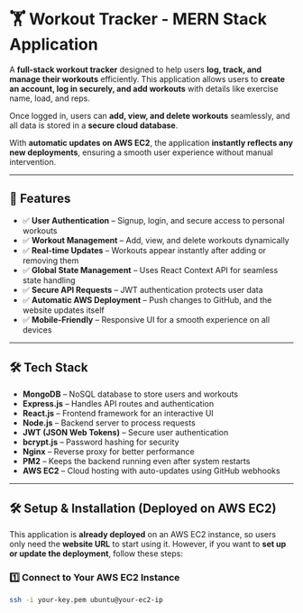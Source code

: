 # 🏋️ Workout Tracker - MERN Stack Application

A **full-stack workout tracker** designed to help users **log, track, and manage their workouts** efficiently. This application allows users to **create an account, log in securely, and add workouts** with details like exercise name, load, and reps.

Once logged in, users can **add, view, and delete workouts** seamlessly, and all data is stored in a **secure cloud database**.

With **automatic updates on AWS EC2**, the application **instantly reflects any new deployments**, ensuring a smooth user experience without manual intervention.

---

## 🌟 Features

- ✅ **User Authentication** – Signup, login, and secure access to personal workouts  
- ✅ **Workout Management** – Add, view, and delete workouts dynamically  
- ✅ **Real-time Updates** – Workouts appear instantly after adding or removing them  
- ✅ **Global State Management** – Uses React Context API for seamless state handling  
- ✅ **Secure API Requests** – JWT authentication protects user data  
- ✅ **Automatic AWS Deployment** – Push changes to GitHub, and the website updates itself  
- ✅ **Mobile-Friendly** – Responsive UI for a smooth experience on all devices  

---

## 🛠️ Tech Stack

- **MongoDB** – NoSQL database to store users and workouts  
- **Express.js** – Handles API routes and authentication  
- **React.js** – Frontend framework for an interactive UI  
- **Node.js** – Backend server to process requests  
- **JWT (JSON Web Tokens)** – Secure user authentication  
- **bcrypt.js** – Password hashing for security  
- **Nginx** – Reverse proxy for better performance  
- **PM2** – Keeps the backend running even after system restarts  
- **AWS EC2** – Cloud hosting with auto-updates using GitHub webhooks  

---

## 🛠️ Setup & Installation (Deployed on AWS EC2)

This application is **already deployed** on an AWS EC2 instance, so users only need the **website URL** to start using it. However, if you want to **set up or update the deployment**, follow these steps:

### 1️⃣ Connect to Your AWS EC2 Instance

```bash
ssh -i your-key.pem ubuntu@your-ec2-ip
